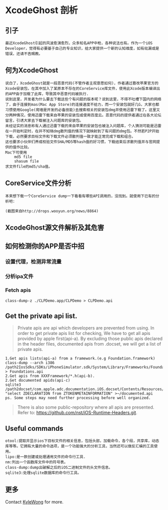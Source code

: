 # XcodeGhost 剖析


## 引子
	最近XcodeGhost引起的风波愈演愈烈，众多知名APP中枪，各种说法也有。作为一个iOS Developer，觉得有必要基于自己的专业知识，给大家提供一个新的认知维度，如有纰漏或是错误，还请不吝赐教。
## 何为XcodeGhost
	说白了，XcodeGhost就是一段恶意代码(不管作者主观意愿如何)，作者通过篡改苹果官方的Xcode安装包，在其中加入了某原本不存在的CoreService库文件，使用此Xcode版本编译出的APP由于加载了此库，导致其中恶意代码被执行.
	说到这里，开发者为什么要去下载这些个有问题的版本呢？说到这里，不得不吐槽下国内的网络了，由于连接到mas(Mac App Store)的连接速度不给力，而一个安装包就好几G，大家也都习惯使用Google(爬墙是开发的必备技能)去搜索相关的安装包dmg并使用迅雷下载了。这里又分两种情况，使用迅雷下载来自苹果的安装包或使用百度云。恶意代码的提供者通过在各大论坛留言，引诱大家去下载被注入问题库的安装包。
	未经证实的消息称有人通过迅雷下载的来自苹果的安装包也被注入问题库，个人猜测可能是迅雷在一开始判定时，在并不知晓dmg散列值的情况下就映射到了有问题的dmg包。不然若P2P开始下载，必然要求目标文件和下载文件必须散列值一致才能正常完成下载和组合。
	这也要求小伙伴们养成校验文件SHA/MD5等hash值的好习惯，下载结束后求散列值并与官网提供的值作比较。
	Mac下可使用
		md5 file 
		shasum file
	求文件file的md5/sha值。
## CoreService文件分析
	本来想下载一个CoreService dump一下看看有哪些API调用的，没找到。就使用下已有的分析吧:
	
	(截图来自http://drops.wooyun.org/news/8864)
## XcodeGhost源文件解析及其危害
## 如何检测你的APP是否中招
### 设置代理，检测异常流量
### 分析ipa文件
### Fetch apis

	class-dump-z ./CLPDemo.app/CLPDemo > CLPDemo.api

## Get the private api list.
>	Private apis are api which developers are prevented from using. In order to get private apis list for checking, We have to get all apis provided by apple first(api-a). By excluding those public apis declared in the header files, documented apis from .docset, we will get a list of private apis.

	1.Get apis lists(api-a) from a framework.(e.g Foundation.framework)
	class-dump --arch i386 /path2IosSdks/SDKs/iPhoneSimulator.sdk/System/Library/Frameworks/Foundation.framework/Foundation > Foundations.api
	2.Get apis from XXXFramework/*.h(api-b).
	2.Get documented apids(api-c)
	sqlite3 /path2docset/com.apple.adc.documentation.iOS.docset/Contents/Resources/docSet.dsidx "select ZDECLARATION from ZTOKENMETAINFORMATION" >~/documented.api
	ps. Some steps may need further processing before well organized.
	
>   There is also some public-repository where all apis are presented.
	Refer to: https://github.com/nst/iOS-Runtime-Headers.git.
	
## Useful commands

	otool:提取并显示ios下目标文件的相关信息，包括头部，加载命令，各个段，共享库，动态库等等。它拥有大量的命令选项，是一个功能强大的分析工具，当然还可以做反汇编的工具使用。
	lipo:是一款创建或处理通用文件的命令行工具.
	nm:列出一个函数库文件中的符号表。
	class-dump:dump出破解之后的iOS二进制文件的头文件信息。
	sqlite3:处理sqlite数据库的命令行工具。

## 更多
Contact [KyleWong](mailto:kang.wang1988@gmail.com) for more.
